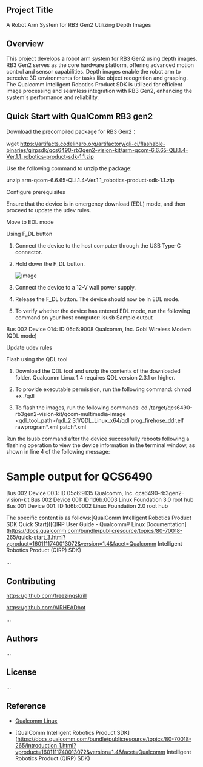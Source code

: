 ## Project Title
A Robot Arm System for RB3 Gen2 Utilizing Depth Images


## Overview
This project develops a robot arm system for RB3 Gen2 using depth images. RB3 Gen2 serves as the core hardware platform, offering advanced motion control and sensor capabilities. Depth images enable the robot arm to perceive 3D environments for tasks like object recognition and grasping. The Qualcomm Intelligent Robotics Product SDK is utilized for efficient image processing and seamless integration with RB3 Gen2, enhancing the system's performance and reliability.
## Quick Start with QualComm RB3 gen2
Download the precompiled package for RB3 Gen2：

wget https://artifacts.codelinaro.org/artifactory/qli-ci/flashable-binaries/qirpsdk/qcs6490-rb3gen2-vision-kit/arm-qcom-6.6.65-QLI.1.4-Ver.1.1_robotics-product-sdk-1.1.zip

Use the following command to unzip the package:

unzip arm-qcom-6.6.65-QLI.1.4-Ver.1.1_robotics-product-sdk-1.1.zip

Configure prerequisites 

Ensure that the device is in emergency download (EDL) mode, and then proceed to update the udev rules.

Move to EDL mode

Using F_DL button

1. Connect the device to the host computer through the USB Type-C connector.

2. Hold down the F_DL button.

   ![image](https://github.com/user-attachments/assets/6ab908fe-d246-4eb4-aad0-28681d32597a)
3. Connect the device to a 12-V wall power supply.

4. Release the F_DL button. The device should now be in EDL mode.

5. To verify whether the device has entered EDL mode, run the following command on your host computer:
   lsusb
   Sample output  

Bus 002 Device 014: ID 05c6:9008 Qualcomm, Inc. Gobi Wireless Modem (QDL mode)

Update udev rules

Flash using the QDL tool

1. Download the QDL tool and unzip the contents of the downloaded folder. Qualcomm Linux 1.4 requires QDL version 2.3.1 or higher.

2. To provide executable permission, run the following command:
   chmod +x ./qdl
3. To flash the images, run the following commands:
   cd <extracted zip directory path>/target/qcs6490-rb3gen2-vision-kit/qcom-multimedia-image
   <qdl_tool_path>/qdl_2.3.1/QDL_Linux_x64/qdl prog_firehose_ddr.elf rawprogram*.xml patch*.xml

Run the lsusb command after the device successfully reboots following a flashing operation to view the device information in the terminal window, as shown in line 4 of the following message:

# Sample output for QCS6490
Bus 002 Device 003: ID 05c6:9135 Qualcomm, Inc. qcs6490-rb3gen2-vision-kit
Bus 002 Device 001: ID 1d6b:0003 Linux Foundation 3.0 root hub
Bus 001 Device 001: ID 1d6b:0002 Linux Foundation 2.0 root hub


The specific content is as follows:[QualComm Intelligent Robotics Product SDK Quick Start]([QIRP User Guide - Qualcomm® Linux Documentation](https://docs.qualcomm.com/bundle/publicresource/topics/80-70018-265/quick-start_3.html?vproduct=1601111740013072&version=1.4&facet=Qualcomm Intelligent Robotics Product (QIRP) SDK)

...

## Contributing
https://github.com/freezingskrill

https://github.com/AIRHEADbot

...


## Authors

...

## License

...

## Reference

- [Qualcomm Linux](https://www.qualcomm.com/developer/software/qualcomm-linux)

- [QualComm Intelligent Robotics Product SDK](https://docs.qualcomm.com/bundle/publicresource/topics/80-70018-265/introduction_1.html?vproduct=1601111740013072&version=1.4&facet=Qualcomm Intelligent Robotics Product (QIRP) SDK)
